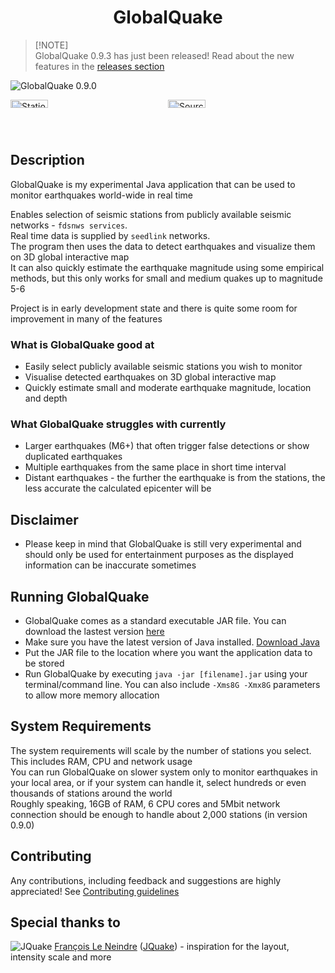 <!--<p align="center">
  <img width="128" align="center" src="...">
</p>-->
<h1 align="center">
  GlobalQuake
</h1>

> [!NOTE]<br>
> GlobalQuake 0.9.3 has just been released!
> Read about the new features in the [releases section](https://github.com/xspanger3770/GlobalQuake/releases)

![GlobalQuake 0.9.0](https://github-production-user-asset-6210df.s3.amazonaws.com/100421968/259861791-6c41b8e4-d33c-44bc-a8ca-4f2ad7ecac40.png)

<div style="display: grid; grid-template-columns: 1fr 1fr;">
<img alt="StationManager" title="StationManager" src="https://github.com/xspanger3770/GlobalQuake/assets/100421968/a37319ec-2132-426a-b095-2e6a9e064322" style="width: 49%; height: auto;" />
<img alt="SourceManager" title="SourceManager" src="https://i.imgur.com/T1tmMtN.png" style="width: 49%; height: auto;" />
</div>

## Description

GlobalQuake is my experimental Java application that can be used to monitor earthquakes world-wide in real time

Enables selection of seismic stations from publicly available seismic networks - `fdsnws services`. \
Real time data is supplied by `seedlink` networks. \
The program then uses the data to detect earthquakes and visualize them on 3D global interactive map \
It can also quickly estimate the earthquake magnitude using some empirical methods, but this only works for small and medium quakes up to magnitude 5-6

Project is in early development state and there is quite some room for improvement in many of the features

### What is GlobalQuake good at

* Easily select publicly available seismic stations you wish to monitor
* Visualise detected earthquakes on 3D global interactive map
* Quickly estimate small and moderate earthquake magnitude, location and depth

### What GlobalQuake struggles with currently

* Larger earthquakes (M6+) that often trigger false detections or show duplicated earthquakes
* Multiple earthquakes from the same place in short time interval
* Distant earthquakes - the further the earthquake is from the stations, the less accurate the calculated epicenter will be

## Disclaimer

- Please keep in mind that GlobalQuake is still very experimental and should only be used for entertainment purposes as the displayed information can be inaccurate sometimes

## Running GlobalQuake

* GlobalQuake comes as a standard executable JAR file. You can download the lastest version [here](https://github.com/xspanger3770/GlobalQuake/releases)
* Make sure you have the latest version of Java installed. [Download Java](https://www.oracle.com/java/technologies/downloads/)
* Put the JAR file to the location where you want the application data to be stored
* Run GlobalQuake by executing `java -jar [filename].jar` using your terminal/command line. You can also include `-Xms8G -Xmx8G` parameters to allow more memory allocation

## System Requirements

The system requirements will scale by the number of stations you select. This includes RAM, CPU and network usage\
You can run GlobalQuake on slower system only to monitor earthquakes in your local area, or if your system can handle it, select hundreds or even thousands of stations around the world \
Roughly speaking, 16GB of RAM, 6 CPU cores and 5Mbit network connection should be enough to handle about 2,000 stations (in version 0.9.0)

## Contributing

Any contributions, including feedback and suggestions are highly appreciated! See [Contributing guidelines](https://github.com/xspanger3770/GlobalQuake/blob/main/CONTRIBUTING.md)

## Special thanks to

![JQuake](https://images.weserv.nl/?url=avatars.githubusercontent.com/u/26931126?v=4&h=20&w=20&fit=cover&mask=circle&maxage=7d) [François Le Neindre](https://github.com/fleneindre) ([JQuake](https://jquake.net/en/)) - inspiration for the layout, intensity scale and more
